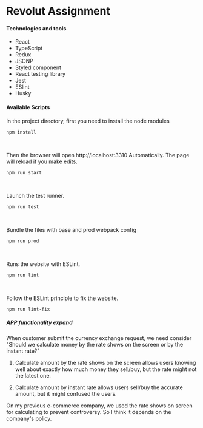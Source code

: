 
# Revolut Assignment

#### Technologies and tools

* React
* TypeScript
* Redux 
* JSONP
* Styled component
* React testing library
* Jest
* ESlint
* Husky


#### Available Scripts

In the project directory, first you need to install the node modules

```
npm install
```

<br/>

Then the browser will open http://localhost:3310 Automatically.
The page will reload if you make edits.

```
npm run start
```

<br/>

Launch the test runner.

```
npm run test
```

<br/>

Bundle the files with base and prod webpack config

```
npm run prod 
```

<br/>

Runs the website with ESLint.
```
npm run lint
```

<br/>

Follow the ESLint principle to fix the website.
```
npm run lint-fix
```

##### APP functionality expand

When customer submit the currency exchange request, 
we need consider "Should we calculate money by the rate shows on the screen or by the instant rate?"

1. Calculate amount by the rate shows on the screen allows users knowing well about exactly how much money they sell/buy, but the rate might not the latest one.

2. Calculate amount by instant rate allows users sell/buy the accurate amount, but it might confused the users.

On my previous e-commerce company, we used the rate shows on screen for calculating to prevent controversy. So I think it depends on the company's policy.
